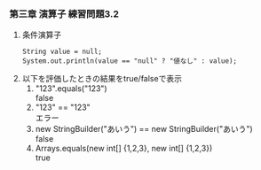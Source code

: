 ### 第三章 演算子 練習問題3.2       
1. 条件演算子       
    ```
    String value = null;
    System.out.println(value == "null" ? "値なし" : value);
    ```     
2. 以下を評価したときの結果をtrue/falseで表示       
    1. "123".equals("123")      
        false        
    2. "123" == "123"       
        エラー               
    3. new StringBuilder("あいう") == new StringBuilder("あいう")       
        false       
    4. Arrays.equals(new int[] {1,2,3}, new int[] {1,2,3})      
        true        

